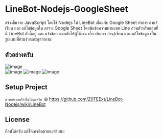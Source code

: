 # LineBot-Nodejs-GoogleSheet
สร้างขึ้นจาก JavaScript โดยใช้ Nodejs ให้ LineBot เชื่อมกับ Google Sheet ทำการ อ่าน/เขียน และ แก้ไขข้อมูลใน ตาราง Google Sheet โดยพิมข้อความผ่านแชท Line ส่วนตัวหรือกลุ่มที่มี LineBot ตัวนี้อยู่ และ แจ้งข้อความกลับให้ผู้ใช้งาน เกี่ยวกับการ อ่าน/เขียน และ แก้ไขข้อมูล เป็นรูปแบบที่อ่านง่ายและดูสวยงาม
## ตัวอย่างครับ

![image](https://user-images.githubusercontent.com/53619535/145721215-c0706223-7f44-4300-90d6-16f2804b5c2c.png)<br>
![image](https://user-images.githubusercontent.com/53619535/145722338-d94249fb-e175-4cbd-a916-6a54527bcf05.png)
![image](https://user-images.githubusercontent.com/53619535/145942107-98f843a2-699b-4df5-8586-8ea98f7d4e6c.png)
![image](https://user-images.githubusercontent.com/53619535/145942187-b93fa4bd-6617-4cc1-8e21-06d7bce4b63a.png)

## Setup Project
`
บางอย่างผมก็จำไม่ได้นะครับ 😅
`
https://github.com/Z0TEExt/LineBot-Nodejs/wiki/LineBot

## License
ก็อปได้ครับ แต่ให้เครดิตด้วยนะค้าบบบ
